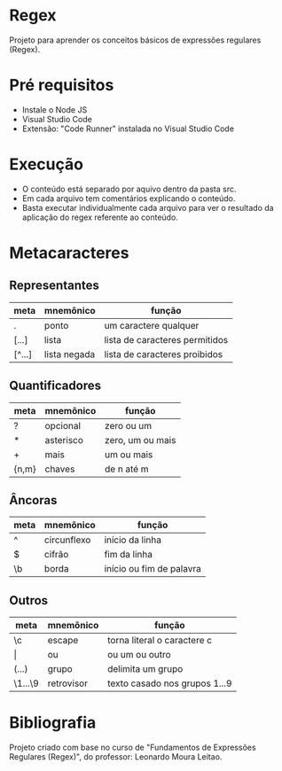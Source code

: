 # Regex
Projeto para aprender os conceitos básicos de expressões regulares (Regex).

# Pré requisitos
<ul>
<li>Instale o Node JS</li>
<li>Visual Studio Code</li>
<li>Extensão: "Code Runner" instalada no Visual Studio Code</li>
</ul>

# Execução
<ul>
  <li>O conteúdo está separado por aquivo dentro da pasta src.</li>
  <li>Em cada arquivo tem comentários explicando o conteúdo.</li>
  <li>Basta executar individualmente cada arquivo para ver o resultado da aplicação do regex referente ao conteúdo.</li> 
</ul>

# Metacaracteres

## Representantes

meta   | mnemônico      | função
-------|----------------|----------------------------------------
.      | ponto          | um caractere qualquer
[...]  | lista          | lista de caracteres permitidos
[^...] | lista negada   | lista de caracteres proibidos

## Quantificadores

|meta   | mnemônico      | função
|-------|----------------|----------------------------------------
|?      | opcional       | zero ou um
|*      | asterisco      | zero, um ou mais
|+      | mais           | um ou mais
|{n,m}  | chaves         | de n até m

## Âncoras

meta   | mnemônico      | função
-------|----------------|----------------------------------------
^      | circunflexo    | início da linha
$      | cifrão         | fim da linha
\b     | borda          | início ou fim de palavra

## Outros

|meta    | mnemônico      | função
|--------|----------------|----------------------------------------
|\c      | escape         | torna literal o caractere c
|\|      | ou             | ou um ou outro
|(...)   | grupo          | delimita um grupo
|\1...\9 | retrovisor     | texto casado nos grupos 1...9

# Bibliografia
Projeto criado com base no curso de "Fundamentos de Expressões Regulares (Regex)", do professor: Leonardo Moura Leitao.
